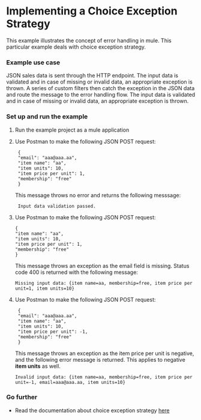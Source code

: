 # Implementing a Choice Exception Strategy

This example illustrates the concept of error handling in mule. This particular example deals with choice exception strategy.

### Example use case

JSON sales data is sent through the HTTP endpoint. The input data is validated and in case of missing or invalid data, an appropriate exception is thrown. A series of custom filters then catch the exception in the JSON data and route the message to the error handling flow. The input data is validated and in case of missing or invalid data, an appropriate exception is thrown.

### Set up and run the example

1. Run the example project as a mule application

2. Use Postman to make the following JSON POST request:
 
        {
        "email": "aaa@aaa.aa", 
        "item name": "aa", 
        "item units": 10,  
        "item price per unit": 1,
        "membership": "free"
        } 
       
    This message throws no error and returns the following messsage:
       
        Input data validation passed.

 3. Use Postman to make the following JSON POST request:
 
        {
        "item name": "aa", 
        "item units": 10, 
        "item price per unit": 1,
        "membership": "free"
        }
        
    This message throws an exception as the email field is missing. Status code 400 is returned with the following message:
    
        Missing input data: {item name=aa, membership=free, item price per unit=1, item units=10}

4. Use Postman to make the following JSON POST request:

        {
        "email": "aaa@aaa.aa", 
        "item name": "aa", 
        "item units": 10, 
        "item price per unit": -1,
        "membership": "free"
        }
    
 
   This message throws an exception as the item price per unit is negative, and the following error message is returned. This applies to negative **item units** as well.
   
       Invalid input data: {item name=aa, membership=free, item price per unit=-1, email=aaa@aaa.aa, item units=10}
       
 
### Go further
       
 * Read the documentation about choice exception strategy [here](http://www.mulesoft.org/documentation/display/current/Choice+Exception+Strategy)
   
   

